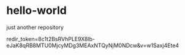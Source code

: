# hello-world
just another repository

redir_token=8c1t2BsRVhPLE9X8lb-eJaK8qRB8MTU0MjcyMDg3MEAxNTQyNjM0NDcw&v=w1Saxj4Ete4
